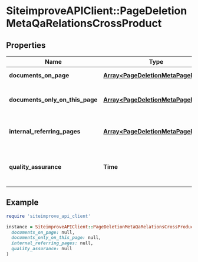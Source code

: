 # SiteimproveAPIClient::PageDeletionMetaQaRelationsCrossProduct

## Properties

| Name | Type | Description | Notes |
| ---- | ---- | ----------- | ----- |
| **documents_on_page** | [**Array&lt;PageDeletionMetaPageMeta&gt;**](PageDeletionMetaPageMeta.md) | Documents on page. | [optional] |
| **documents_only_on_this_page** | [**Array&lt;PageDeletionMetaPageMeta&gt;**](PageDeletionMetaPageMeta.md) | Documents that only appear on this page. | [optional] |
| **internal_referring_pages** | [**Array&lt;PageDeletionMetaPageMeta&gt;**](PageDeletionMetaPageMeta.md) | Internal referring pages for page. | [optional] |
| **quality_assurance** | **Time** | Summary related to Quality Assurance for page. | [optional] |

## Example

```ruby
require 'siteimprove_api_client'

instance = SiteimproveAPIClient::PageDeletionMetaQaRelationsCrossProduct.new(
  documents_on_page: null,
  documents_only_on_this_page: null,
  internal_referring_pages: null,
  quality_assurance: null
)
```


